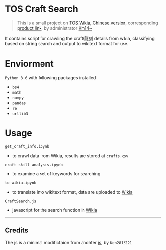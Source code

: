 # TOS Craft Search

> This is a small project on [TOS Wikia, Chinese version](https://tos.fandom.com/zh), corresponding [product link](https://tos.fandom.com/zh/wiki/%E9%BE%8D%E5%88%BB%E6%90%9C%E5%B0%8B%E5%99%A8), by administrator 
[Km14~](https://tos.fandom.com/zh/wiki/%E7%95%99%E8%A8%80%E5%A2%99:Km14~)

It contains script for crawling the craft/龍刻 details from wikia, classifying based on string search and output to wikitext format for use.

# Enviorment
`Python 3.6` with following packages installed
- `bs4` 
- `math`
- `numpy`
- `pandas`
- `re`
- `urllib3`

# Usage
`get_craft_info.ipynb`
- to crawl data from Wikia, results are stored at `crafts.csv`

`craft skill analysis.ipynb`
- to examine a set of keywords for searching

`to wikia.ipynb`
- to translate into wikitext format, data are uploaded to [Wikia](https://tos.fandom.com/zh/wiki/Template:CraftData)

`CraftSearch.js`
- javascript for the search function in [Wikia](https://tos.fandom.com/zh/wiki/MediaWiki:CraftSearch.js)

***
## Credits
The js is a minimal modifictaion from anohter [js](https://tos.fandom.com/zh/wiki/MediaWiki:PetSearch.js), by `Ken2812221` 
